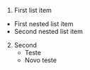 1. First list item
- First nested list item
- Second nested list item

2. Second
      - Teste
      - Novo teste
